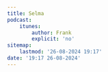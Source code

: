 ```yaml
---
title: Selma
podcast:
    itunes:
        author: Frank
        explicit: 'no'
sitemap:
    lastmod: '26-08-2024 19:17'
date: '19:17 26-08-2024'
---
```



